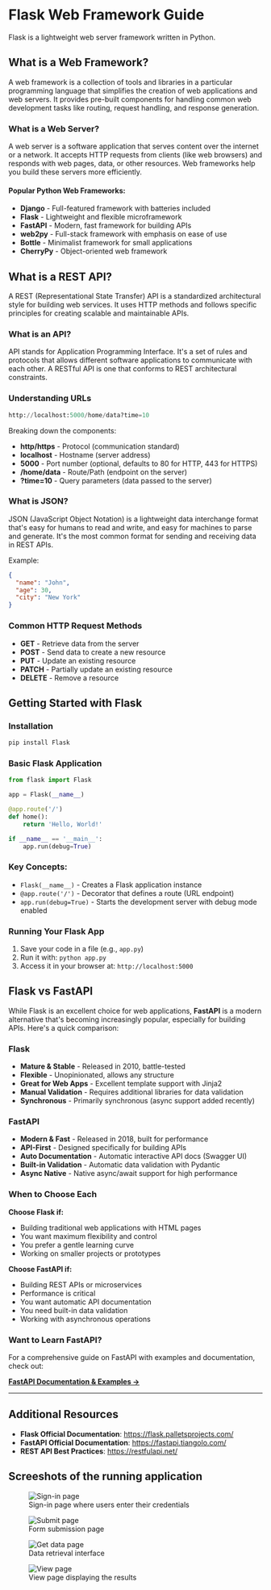 # Flask Web Framework Guide

Flask is a lightweight web server framework written in Python.

## What is a Web Framework?
A web framework is a collection of tools and libraries in a particular programming language that simplifies the creation of web applications and web servers. It provides pre-built components for handling common web development tasks like routing, request handling, and response generation.

### What is a Web Server?
A web server is a software application that serves content over the internet or a network. It accepts HTTP requests from clients (like web browsers) and responds with web pages, data, or other resources. Web frameworks help you build these servers more efficiently.

#### Popular Python Web Frameworks:
- **Django** - Full-featured framework with batteries included
- **Flask** - Lightweight and flexible microframework
- **FastAPI** - Modern, fast framework for building APIs
- **web2py** - Full-stack framework with emphasis on ease of use
- **Bottle** - Minimalist framework for small applications
- **CherryPy** - Object-oriented web framework

## What is a REST API?
A REST (Representational State Transfer) API is a standardized architectural style for building web services. It uses HTTP methods and follows specific principles for creating scalable and maintainable APIs.

### What is an API?
API stands for Application Programming Interface. It's a set of rules and protocols that allows different software applications to communicate with each other. A RESTful API is one that conforms to REST architectural constraints.

### Understanding URLs
```python
http://localhost:5000/home/data?time=10
```

Breaking down the components:
- **http/https** - Protocol (communication standard)
- **localhost** - Hostname (server address)
- **5000** - Port number (optional, defaults to 80 for HTTP, 443 for HTTPS)
- **/home/data** - Route/Path (endpoint on the server)
- **?time=10** - Query parameters (data passed to the server)

### What is JSON?
JSON (JavaScript Object Notation) is a lightweight data interchange format that's easy for humans to read and write, and easy for machines to parse and generate. It's the most common format for sending and receiving data in REST APIs.

Example:
```json
{
  "name": "John",
  "age": 30,
  "city": "New York"
}
```

### Common HTTP Request Methods
- **GET** - Retrieve data from the server
- **POST** - Send data to create a new resource
- **PUT** - Update an existing resource
- **PATCH** - Partially update an existing resource
- **DELETE** - Remove a resource

## Getting Started with Flask

### Installation
```bash
pip install Flask
```

### Basic Flask Application
```python
from flask import Flask

app = Flask(__name__)

@app.route('/')
def home():
    return 'Hello, World!'

if __name__ == '__main__':
    app.run(debug=True)
```

### Key Concepts:
- `Flask(__name__)` - Creates a Flask application instance
- `@app.route('/')` - Decorator that defines a route (URL endpoint)
- `app.run(debug=True)` - Starts the development server with debug mode enabled

### Running Your Flask App
1. Save your code in a file (e.g., `app.py`)
2. Run it with: `python app.py`
3. Access it in your browser at: `http://localhost:5000`


## Flask vs FastAPI

While Flask is an excellent choice for web applications, **FastAPI** is a modern alternative that's becoming increasingly popular, especially for building APIs. Here's a quick comparison:

### Flask
- **Mature & Stable** - Released in 2010, battle-tested
- **Flexible** - Unopinionated, allows any structure
- **Great for Web Apps** - Excellent template support with Jinja2
- **Manual Validation** - Requires additional libraries for data validation
- **Synchronous** - Primarily synchronous (async support added recently)

### FastAPI
- **Modern & Fast** - Released in 2018, built for performance
- **API-First** - Designed specifically for building APIs
- **Auto Documentation** - Automatic interactive API docs (Swagger UI)
- **Built-in Validation** - Automatic data validation with Pydantic
- **Async Native** - Native async/await support for high performance

### When to Choose Each

**Choose Flask if:**
- Building traditional web applications with HTML pages
- You want maximum flexibility and control
- You prefer a gentle learning curve
- Working on smaller projects or prototypes

**Choose FastAPI if:**
- Building REST APIs or microservices
- Performance is critical
- You want automatic API documentation
- You need built-in data validation
- Working with asynchronous operations

### Want to Learn FastAPI?

For a comprehensive guide on FastAPI with examples and documentation, check out:

**[FastAPI Documentation & Examples →](https://github.com/aastha231074/Python/tree/main/fast_api)**

---

## Additional Resources
- **Flask Official Documentation**: https://flask.palletsprojects.com/
- **FastAPI Official Documentation**: https://fastapi.tiangolo.com/
- **REST API Best Practices**: https://restfulapi.net/

## Screeshots of the running application 

<figure>
  <img src="./screenshots/sigin_page.png" alt="Sign-in page">
  <figcaption>Sign-in page where users enter their credentials</figcaption>
</figure>

<figure>
  <img src="./screenshots/submit.png" alt="Submit page">
  <figcaption>Form submission page</figcaption>
</figure>

<figure>
  <img src="./screenshots/get_data.png" alt="Get data page">
  <figcaption>Data retrieval interface</figcaption>
</figure>

<figure>
  <img src="./screenshots/view.png" alt="View page">
  <figcaption>View page displaying the results</figcaption>
</figure>